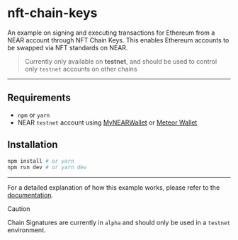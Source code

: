 # nft-chain-keys

An example on signing and executing transactions for Ethereum from a NEAR account through NFT Chain Keys. This enables Ethereum accounts to be swapped via NFT standards on NEAR.

> Currently only available on **testnet**, and should be used to control only `testnet` accounts on other chains

---

## Requirements

- `npm` or `yarn`
- NEAR `testnet` account using [MyNEARWallet](https://testnet.mynearwallet.com/) or [Meteor Wallet](https://wallet.meteorwallet.app/wallet)

## Installation

```bash
npm install # or yarn
npm run dev # or yarn dev
```

---

For a detailed explanation of how this example works, please refer to the [documentation](https://docs.near.org/build/chain-abstraction/nft-chain-keys).

> [!CAUTION]
> Chain Signatures are currently in `alpha` and should only be used in a `testnet` environment.
